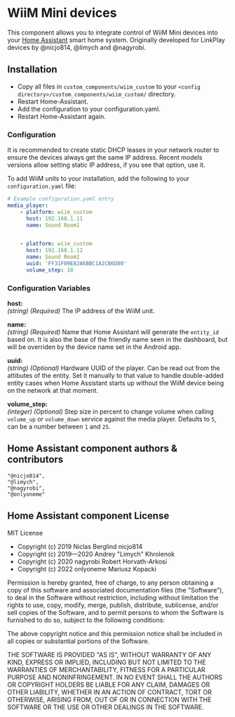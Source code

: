 # WiiM Mini devices

This component allows you to integrate control of WiiM Mini devices into your [Home Assistant](http://www.home-assistant.io) smart home system. Originally developed for LinkPlay devices by @nicjo814, @limych and @nagyrobi.


## Installation
* Copy all files in `custom_components/wiim_custom` to your `<config directory>/custom_components/wiim_custom/` directory.
* Restart Home-Assistant.
* Add the configuration to your configuration.yaml.
* Restart Home-Assistant again.


### Configuration

It is recommended to create static DHCP leases in your network router to ensure the devices always get the same IP address. Recent models versions allow setting static IP address, if you see that option, use it.

To add WiiM units to your installation, add the following to your `configuration.yaml` file:

```yaml
# Example configuration.yaml entry
media_player:
    - platform: wiim_custom
      host: 192.168.1.11
      name: Sound Room1


    - platform: wiim_custom
      host: 192.168.1.12
      name: Sound Room2
      uuid: 'FF31F09E82A6BBC1A2CB6D80'
      volume_step: 10
```

### Configuration Variables

**host:**  
  *(string)* *(Required)* The IP address of the WiiM unit.

**name:**  
  *(string)* *(Required)* Name that Home Assistant will generate the `entity_id` based on. It is also the base of the friendly name seen in the dashboard, but will be overriden by the device name set in the Android app.

**uuid:**  
  *(string)* *(Optional)* Hardware UUID of the player. Can be read out from the attibutes of the entity. Set it manually to that value to handle double-added entity cases when Home Assistant starts up without the WiiM device being on the network at that moment.
  
**volume_step:**  
  *(integer)* *(Optional)* Step size in percent to change volume when calling `volume_up` or `volume_down` service against the media player. Defaults to `5`, can be a number between `1` and `25`.


## Home Assistant component authors & contributors
    "@nicjo814",
    "@limych",
    "@nagyrobi",
	"@onlyoneme"

## Home Assistant component License

MIT License

- Copyright (c) 2019 Niclas Berglind nicjo814
- Copyright (c) 2019—2020 Andrey "Limych" Khrolenok
- Copyright (c) 2020 nagyrobi Robert Horvath-Arkosi
- Copyright (c) 2022 onlyoneme Mariusz Kopacki

Permission is hereby granted, free of charge, to any person obtaining a copy
of this software and associated documentation files (the "Software"), to deal
in the Software without restriction, including without limitation the rights
to use, copy, modify, merge, publish, distribute, sublicense, and/or sell
copies of the Software, and to permit persons to whom the Software is
furnished to do so, subject to the following conditions:

The above copyright notice and this permission notice shall be included in all
copies or substantial portions of the Software.

THE SOFTWARE IS PROVIDED "AS IS", WITHOUT WARRANTY OF ANY KIND, EXPRESS OR
IMPLIED, INCLUDING BUT NOT LIMITED TO THE WARRANTIES OF MERCHANTABILITY,
FITNESS FOR A PARTICULAR PURPOSE AND NONINFRINGEMENT. IN NO EVENT SHALL THE
AUTHORS OR COPYRIGHT HOLDERS BE LIABLE FOR ANY CLAIM, DAMAGES OR OTHER
LIABILITY, WHETHER IN AN ACTION OF CONTRACT, TORT OR OTHERWISE, ARISING FROM,
OUT OF OR IN CONNECTION WITH THE SOFTWARE OR THE USE OR OTHER DEALINGS IN THE
SOFTWARE.


